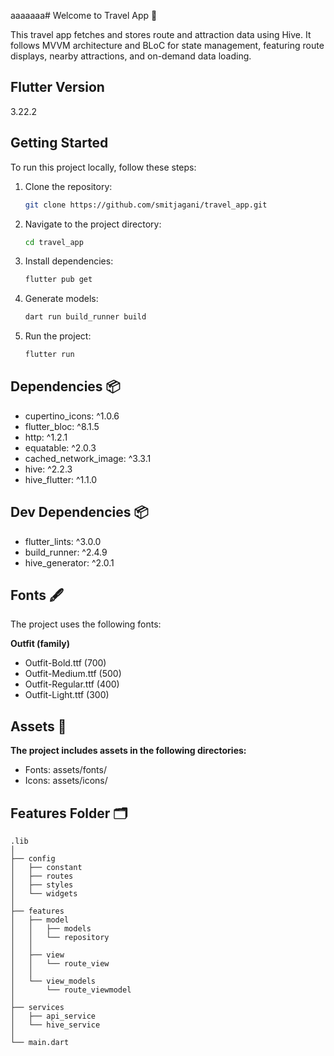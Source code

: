 aaaaaaa# Welcome to Travel App 🚀

This travel app fetches and stores route and attraction data using Hive. It follows MVVM architecture and BLoC for state management, featuring route displays, nearby attractions, and on-demand data loading.

## Flutter Version

3.22.2

## Getting Started

To run this project locally, follow these steps:

1. Clone the repository:

   ```bash
   git clone https://github.com/smitjagani/travel_app.git

   ```

2. Navigate to the project directory:

   ```bash
   cd travel_app

   ```

3. Install dependencies:

   ```bash
   flutter pub get

   ```

4. Generate models:

   ```bash
   dart run build_runner build

   ```

5. Run the project:

   ```bash
   flutter run
   ```

## Dependencies 📦

- cupertino_icons: ^1.0.6
- flutter_bloc: ^8.1.5
- http: ^1.2.1
- equatable: ^2.0.3
- cached_network_image: ^3.3.1
- hive: ^2.2.3
- hive_flutter: ^1.1.0

## Dev Dependencies 📦

- flutter_lints: ^3.0.0
- build_runner: ^2.4.9
- hive_generator: ^2.0.1

## Fonts 🖋️

The project uses the following fonts:

**Outfit (family)**

- Outfit-Bold.ttf (700)
- Outfit-Medium.ttf (500)
- Outfit-Regular.ttf (400)
- Outfit-Light.ttf (300)

## Assets 🌅

**The project includes assets in the following directories:**

- Fonts: assets/fonts/
- Icons: assets/icons/

## Features Folder :card_index_dividers:
    .lib
    │
    ├── config
    │   ├── constant
    │   ├── routes
    │   ├── styles
    │   └── widgets
    │
    ├── features
    │   ├── model
    │   │   ├── models
    │   │   └── repository
    │   │
    │   ├── view
    │   │   └── route_view
    │   │
    │   └── view_models
    │       └── route_viewmodel
    │
    ├── services
    │   ├── api_service
    │   └── hive_service
    │
    └── main.dart

